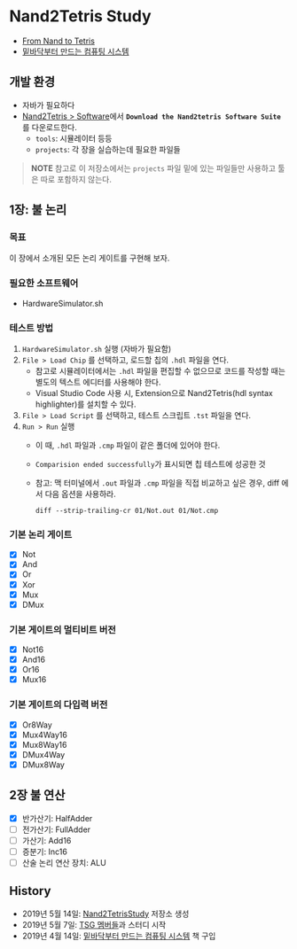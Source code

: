 # Nand2Tetris Study

- [From Nand to Tetris][Nand2Tetris_official_website]
- [밑바닥부터 만드는 컴퓨팅 시스템][Nand2Tetris_korean_book]

## 개발 환경

- 자바가 필요하다
- [Nand2Tetris > Software](https://www.nand2tetris.org/software)에서 __`Download the Nand2tetris Software Suite`__ 를 다운로드한다.
  - `tools`: 시뮬레이터 등등
  - `projects`: 각 장을 실습하는데 필요한 파일들

> __NOTE__ 참고로 이 저장소에서는 `projects` 파일 밑에 있는 파일들만 사용하고 툴은 따로 포함하지 않는다.

## 1장: 불 논리

### 목표

이 장에서 소개된 모든 논리 게이트를 구현해 보자.

### 필요한 소프트웨어

- HardwareSimulator.sh

### 테스트 방법

1. `HardwareSimulator.sh` 실행 (자바가 필요함)
2. `File > Load Chip` 를 선택하고, 로드할 칩의 `.hdl` 파일을 연다.
    - 참고로 시뮬레이터에서는 `.hdl` 파일을 편집할 수 없으므로 코드를 작성할 때는 별도의 텍스트 에디터를 사용해야 한다.
    - Visual Studio Code 사용 시, Extension으로 Nand2Tetris(hdl syntax highlighter)를 설치할 수 있다.
3. `File > Load Script` 를 선택하고, 테스트 스크립트 `.tst` 파일을 연다.
4. `Run > Run` 실행
    - 이 때, `.hdl` 파일과 `.cmp` 파일이 같은 폴더에 있어야 한다.
    - `Comparision ended successfully`가 표시되면 칩 테스트에 성공한 것
    - 참고: 맥 터미널에서 `.out` 파일과 `.cmp` 파일을 직접 비교하고 싶은 경우, diff 에서 다음 옵션을 사용하라.

      ```
      diff --strip-trailing-cr 01/Not.out 01/Not.cmp
      ```

### 기본 논리 게이트

- [x] Not
- [x] And
- [x] Or
- [x] Xor
- [x] Mux
- [x] DMux

### 기본 게이트의 멀티비트 버전

- [x] Not16
- [x] And16
- [x] Or16
- [x] Mux16

### 기본 게이트의 다입력 버전

- [x] Or8Way
- [x] Mux4Way16
- [x] Mux8Way16
- [x] DMux4Way
- [x] DMux8Way

## 2장 불 연산

- [x] 반가산기: HalfAdder
- [ ] 전가산기: FullAdder
- [ ] 가산기: Add16
- [ ] 증분기: Inc16
- [ ] 산술 논리 연산 장치: ALU

## History

- 2019년 5월 14일: [Nand2TetrisStudy](https://github.com/soharu/Nand2TetrisStudy) 저장소 생성
- 2019년 5월 7일: [TSG 멤버들](https://www.tuestudy.org/)과 스터디 시작
- 2019년 4월 14일: [밑바닥부터 만드는 컴퓨팅 시스템][Nand2Tetris_korean_book] 책 구입

[Nand2Tetris_official_website]: https://www.nand2tetris.org/
[Nand2Tetris_korean_book]: https://blog.insightbook.co.kr/2019/03/29/%EB%B0%91%EB%B0%94%EB%8B%A5%EB%B6%80%ED%84%B0-%EB%A7%8C%EB%93%9C%EB%8A%94-%EC%BB%B4%ED%93%A8%ED%8C%85-%EC%8B%9C%EC%8A%A4%ED%85%9C/